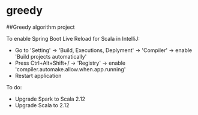 # greedy
##Greedy algorithm project

To enable Spring Boot Live Reload for Scala in IntelliJ:
* Go to 'Setting' -> 'Build, Executions, Deplyment' -> 'Compiler' -> enable 'Build projects automatically'
* Press Ctrl+Alt+Shift+/ -> 'Registry' -> enable 'compiler.automake.allow.when.app.running'
* Restart application

To do:
* Upgrade Spark to Scala 2.12
* Upgrade Scala to 2.12